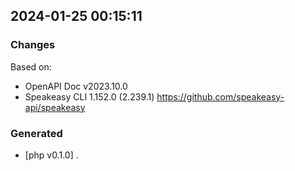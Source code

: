 

## 2024-01-25 00:15:11
### Changes
Based on:
- OpenAPI Doc v2023.10.0 
- Speakeasy CLI 1.152.0 (2.239.1) https://github.com/speakeasy-api/speakeasy
### Generated
- [php v0.1.0] .